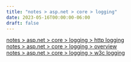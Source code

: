 ```yaml
---
title: "notes > asp.net > core > logging"
date: 2023-05-16T00:00:00-06:00
draft: false
---
```


[notes > asp.net > core > logging > http logging](http-logging.md)  
[notes > asp.net > core > logging > overview](overview.md)  
[notes > asp.net > core > logging > w3c logging](w3c-logging.md)  
